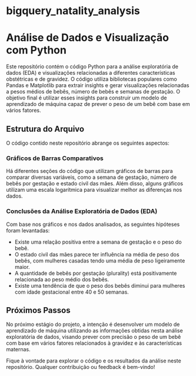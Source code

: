 # bigquery_natality_analysis

# Análise de Dados e Visualização com Python

Este repositório contém o código Python para a análise exploratória de dados (EDA) e visualizações relacionadas a diferentes características obstétricas e de gravidez. O código utiliza bibliotecas populares como Pandas e Matplotlib para extrair insights e gerar visualizações relacionadas a pesos médios de bebês, número de bebês e semanas de gestação. O objetivo final é utilizar esses insights para construir um modelo de aprendizado de máquina capaz de prever o peso de um bebê com base em vários fatores.

## Estrutura do Arquivo

O código contido neste repositório abrange os seguintes aspectos:

### Gráficos de Barras Comparativos

Há diferentes seções do código que utilizam gráficos de barras para comparar diversas variáveis, como a semana de gestação, número de bebês por gestação e estado civil das mães. Além disso, alguns gráficos utilizam uma escala logarítmica para visualizar melhor as diferenças nos dados.

### Conclusões da Análise Exploratória de Dados (EDA)

Com base nos gráficos e nos dados analisados, as seguintes hipóteses foram levantadas:

- Existe uma relação positiva entre a semana de gestação e o peso do bebê.
- O estado civil das mães parece ter influência na média de peso dos bebês, com mulheres casadas tendo uma média de peso ligeiramente maior.
- A quantidade de bebês por gestação (plurality) está positivamente relacionada ao peso médio dos bebês.
- Existe uma tendência de que o peso dos bebês diminui para mulheres com idade gestacional entre 40 e 50 semanas.

## Próximos Passos

No próximo estágio do projeto, a intenção é desenvolver um modelo de aprendizado de máquina utilizando as informações obtidas nesta análise exploratória de dados, visando prever com precisão o peso de um bebê com base em vários fatores relacionados à gravidez e às características maternas.

Fique à vontade para explorar o código e os resultados da análise neste repositório. Qualquer contribuição ou feedback é bem-vindo!

